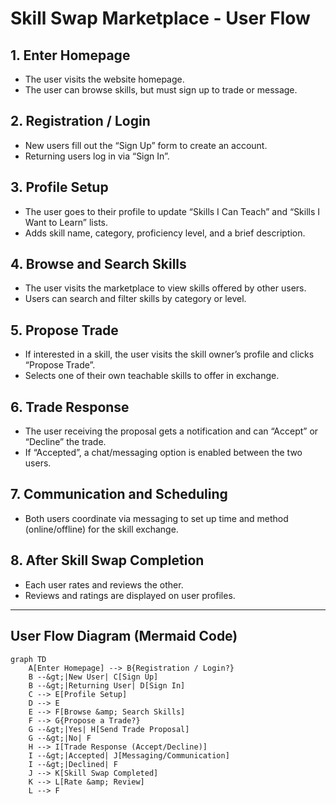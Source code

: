 # Skill Swap Marketplace - User Flow

## 1. Enter Homepage
- The user visits the website homepage.
- The user can browse skills, but must sign up to trade or message.

## 2. Registration / Login
- New users fill out the “Sign Up” form to create an account.
- Returning users log in via “Sign In”.

## 3. Profile Setup
- The user goes to their profile to update “Skills I Can Teach” and “Skills I Want to Learn” lists.
- Adds skill name, category, proficiency level, and a brief description.

## 4. Browse and Search Skills
- The user visits the marketplace to view skills offered by other users.
- Users can search and filter skills by category or level.

## 5. Propose Trade
- If interested in a skill, the user visits the skill owner’s profile and clicks “Propose Trade”.
- Selects one of their own teachable skills to offer in exchange.

## 6. Trade Response
- The user receiving the proposal gets a notification and can “Accept” or “Decline” the trade.
- If “Accepted”, a chat/messaging option is enabled between the two users.

## 7. Communication and Scheduling
- Both users coordinate via messaging to set up time and method (online/offline) for the skill exchange.

## 8. After Skill Swap Completion
- Each user rates and reviews the other.
- Reviews and ratings are displayed on user profiles.

---

## User Flow Diagram (Mermaid Code)

```mermaid
graph TD
    A[Enter Homepage] --> B{Registration / Login?}
    B --&gt;|New User| C[Sign Up]
    B --&gt;|Returning User| D[Sign In]
    C --> E[Profile Setup]
    D --> E
    E --> F[Browse &amp; Search Skills]
    F --> G{Propose a Trade?}
    G --&gt;|Yes| H[Send Trade Proposal]
    G --&gt;|No| F
    H --> I[Trade Response (Accept/Decline)]
    I --&gt;|Accepted| J[Messaging/Communication]
    I --&gt;|Declined| F
    J --> K[Skill Swap Completed]
    K --> L[Rate &amp; Review]
    L --> F
```
